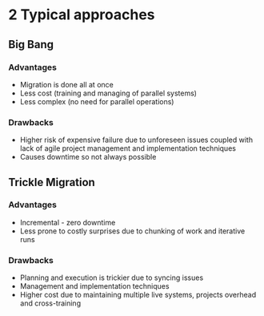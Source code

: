 <!-- DM Basics : 2 typical approaches to data migration -->

# 2 Typical approaches

## Big Bang
### Advantages
- Migration is done all at once
- Less cost (training and managing of parallel systems)
- Less complex (no need for parallel operations)

### Drawbacks
- Higher risk of expensive failure due to unforeseen issues coupled with lack of agile project management and implementation techniques
- Causes downtime so not always possible

## Trickle Migration
### Advantages
- Incremental - zero downtime
- Less prone to costly surprises due to chunking of work and iterative runs

### Drawbacks
- Planning and execution is trickier due to syncing issues
- Management and implementation techniques
- Higher cost due to maintaining multiple live systems, projects overhead and cross-training


